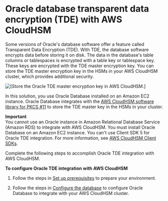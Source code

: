 # Oracle database transparent data encryption \(TDE\) with AWS CloudHSM<a name="oracle-tde"></a>

Some versions of Oracle's database software offer a feature called Transparent Data Encryption \(TDE\)\. With TDE, the database software encrypts data before storing it on disk\. The data in the database's table columns or tablespaces is encrypted with a table key or tablespace key\. These keys are encrypted with the TDE master encryption key\. You can store the TDE master encryption key in the HSMs in your AWS CloudHSM cluster, which provides additional security\.

![\[Store the Oracle TDE master encryption key in AWS CloudHSM.\]](http://docs.aws.amazon.com/cloudhsm/latest/userguide/images/tde-master-key-in-hsm.png)

In this solution, you use Oracle Database installed on an Amazon EC2 instance\. Oracle Database integrates with the [AWS CloudHSM software library for PKCS \#11](pkcs11-library.md) to store the TDE master key in the HSMs in your cluster\.

**Important**  
You cannot use an Oracle instance in Amazon Relational Database Service \(Amazon RDS\) to integrate with AWS CloudHSM\. You must install Oracle Database on an Amazon EC2 instance\.
You can't use Client SDK 5 for Oracle TDE integration\. For more information, see [AWS CloudHSM Client SDKs](use-hsm.md)\.

Complete the following steps to accomplish Oracle TDE integration with AWS CloudHSM\.

**To configure Oracle TDE integration with AWS CloudHSM**

1. Follow the steps in [Set up prerequisites](oracle-tde-prerequisites.md) to prepare your environment\.

1. Follow the steps in [Configure the database](oracle-tde-configure-database-and-generate-master-key.md) to configure Oracle Database to integrate with your AWS CloudHSM cluster\.